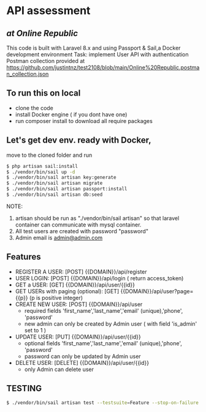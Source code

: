 # API assessment 
## _at Online Republic_

This code is built with Laravel 8.x  and using Passport & Sail,a Docker development environment
Task: implement User API with authentication 
Postman collection provided at https://github.com/justintnz/test2108/blob/main/Online%20Republic.postman_collection.json

## To run this on local
- clone the code
- install Docker engine ( if you dont have one)
- run composer install to download all require packages

## Let's get dev env. ready with Docker, 
move to the cloned folder and run
```sh
$ php artisan sail:install
$ ./vendor/bin/sail up -d
$ ./vendor/bin/sail artisan key:generate
$ ./vendor/bin/sail artisan migrate
$ ./vendor/bin/sail artisan passport:install
$ ./vendor/bin/sail artisan db:seed
```
NOTE:
 1. artisan should be run as "./vendor/bin/sail artisan" so that laravel container can communicate with mysql container.
 2. All test users are created with password "password"
 3. Admin email is admin@admin.com

## Features
- REGISTER A USER:  [POST] {{DOMAIN}}/api/register
- USER LOGIN: [POST] {{DOMAIN}}/api/login ( return access_token)
- GET a USER:  [GET] {{DOMAIN}}/api/user/{{id}}
- GET USERs with paging (optional): [GET] {{DOMAIN}}/api/user?page={{p}} (p is positive integer)
- CREATE NEW USER:  [POST] {{DOMAIN}}/api/user  
  - required fields  'first_name','last_name','email' (unique),'phone', 'password'
  - new admin can only be created by Admin user ( with field 'is_admin' set to 1 )
- UPDATE USER:  [PUT] {{DOMAIN}}/api/user/{{id}} 
  - optional fields  'first_name','last_name','email' (unique),'phone', 'password'
  - password can only be updated by Admin user
- DELETE USER:  [DELETE] {{DOMAIN}}/api/user/{{id}}
  - only Admin can delete user

## TESTING 
``` sh
$ ./vendor/bin/sail artisan test --testsuite=Feature --stop-on-failure
```

